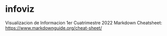 # infoviz
Visualizacion de Informacion 1er Cuatrimestre 2022
Markdown Cheatsheet: https://www.markdownguide.org/cheat-sheet/
